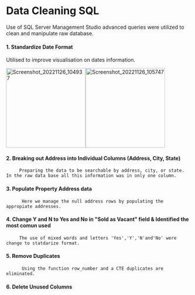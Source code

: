 # Data Cleaning SQL 

   Use of  SQL Server Management Studio advanced queries were utilized to clean and manipulate raw database.

#### 1. Standardize Date Format 
  Utilised to improve visualisation on dates information.
  
<img width="217" alt="Screenshot_20221126_104937" src="https://user-images.githubusercontent.com/115903497/204102763-f9040861-353e-46c0-ab67-b7ae3115c5bb.png"><img width="217" alt="Screenshot_20221126_105747" src="https://user-images.githubusercontent.com/115903497/204100167-977b29fb-5fc6-4ba7-9d4d-e177228bc774.png">


#### 2. Breaking out Address into Individual Columns (Address, City, State)
         Preparing the data to be searchable by address, city, or state.  In the raw data base all this information was in only one column.

#### 3. Populate Property Address data
          Here we manage the null address rows by populating the appropiate addresses.


#### 4. Change Y and N to Yes and No in "Sold as Vacant" field & Identified the most comun used
         The use of mixed words and letters 'Yes','Y','N'and'No' were change to statdarize format.  

#### 5. Remove Duplicates
          Using the function row_number and a CTE duplicates are eliminated. 

#### 6. Delete Unused Columns


